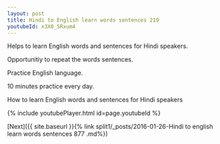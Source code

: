 ```yaml
---
layout: post
title: Hindi to English learn words sentences 219 
youtubeId: x3X0_5Rxum4
---
```

 
 
Helps to learn English words and sentences for Hindi speakers.

Opportunitiy to repeat the words sentences. 

Practice English language. 
 
10 minutes practice every day. 
 
How to learn English words and sentences for Hindi speakers 
 
{% include youtubePlayer.html id=page.youtubeId %}
 
 
[Next]({{ site.baseurl }}{% link  split1/_posts/2016-01-26-Hindi to english learn words sentences 877 .md%})
 
